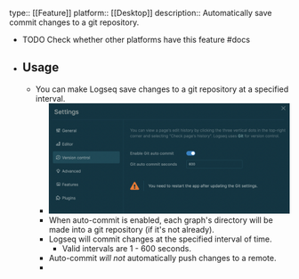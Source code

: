 type:: [[Feature]]
platform:: [[Desktop]]
description:: Automatically save commit changes to a git repository.

- TODO Check whether other platforms have this feature #docs
- ## Usage
	- You can make Logseq save changes to a git repository at a specified interval.
		- ![version-control-settings-page.png](../assets/version-control-settings-page_1676506969044_0.png)
		- When auto-commit is enabled, each graph's directory will be made into a git repository (if it's not already).
		- Logseq will commit changes at the specified interval of time.
			- Valid intervals are 1 - 600 seconds.
		- Auto-commit *will not* automatically push changes to a remote.
		-